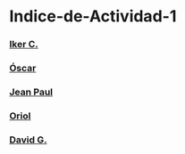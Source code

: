 # Indice-de-Actividad-1


### [Iker C.](https://github.com/Ikercarmona/Actividad-1-historia-de-la-web)

### [Óscar](https://github.com/OscarGL39/Actividad-1-historia-de-la-webv)

### [Jean Paul](https://github.com/JeanPaul89/Actividad-1-historia-de-la-web)

### [Oriol](https://github.com/OriolGodoy/Actividad-1-Historia-De-La-Web)

### [David G.](https://github.com/Davidgr04/Activitat-1-Historia-de-la-web)
